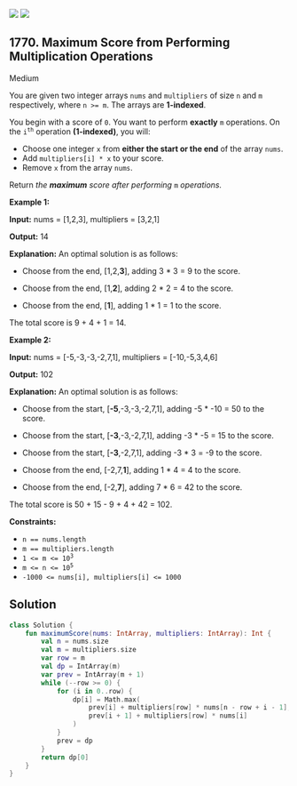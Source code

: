 [![](https://img.shields.io/github/stars/javadev/LeetCode-in-Kotlin?label=Stars&style=flat-square)](https://github.com/javadev/LeetCode-in-Kotlin)
[![](https://img.shields.io/github/forks/javadev/LeetCode-in-Kotlin?label=Fork%20me%20on%20GitHub%20&style=flat-square)](https://github.com/javadev/LeetCode-in-Kotlin/fork)

## 1770\. Maximum Score from Performing Multiplication Operations

Medium

You are given two integer arrays `nums` and `multipliers` of size `n` and `m` respectively, where `n >= m`. The arrays are **1-indexed**.

You begin with a score of `0`. You want to perform **exactly** `m` operations. On the <code>i<sup>th</sup></code> operation **(1-indexed)**, you will:

*   Choose one integer `x` from **either the start or the end** of the array `nums`.
*   Add `multipliers[i] * x` to your score.
*   Remove `x` from the array `nums`.

Return _the **maximum** score after performing_ `m` _operations._

**Example 1:**

**Input:** nums = [1,2,3], multipliers = [3,2,1]

**Output:** 14

**Explanation:** An optimal solution is as follows: 

- Choose from the end, [1,2,**3**], adding 3 \* 3 = 9 to the score. 

- Choose from the end, [1,**2**], adding 2 \* 2 = 4 to the score. 

- Choose from the end, [**1**], adding 1 \* 1 = 1 to the score. 
  
The total score is 9 + 4 + 1 = 14.

**Example 2:**

**Input:** nums = [-5,-3,-3,-2,7,1], multipliers = [-10,-5,3,4,6]

**Output:** 102

**Explanation:** An optimal solution is as follows: 

- Choose from the start, [**\-5**,-3,-3,-2,7,1], adding -5 \* -10 = 50 to the score. 

- Choose from the start, [**\-3**,-3,-2,7,1], adding -3 \* -5 = 15 to the score. 

- Choose from the start, [**\-3**,-2,7,1], adding -3 \* 3 = -9 to the score. 

- Choose from the end, [-2,7,**1**], adding 1 \* 4 = 4 to the score. 

- Choose from the end, [-2,**7**], adding 7 \* 6 = 42 to the score. 
  
The total score is 50 + 15 - 9 + 4 + 42 = 102.

**Constraints:**

*   `n == nums.length`
*   `m == multipliers.length`
*   <code>1 <= m <= 10<sup>3</sup></code>
*   <code>m <= n <= 10<sup>5</sup></code>
*   `-1000 <= nums[i], multipliers[i] <= 1000`

## Solution

```kotlin
class Solution {
    fun maximumScore(nums: IntArray, multipliers: IntArray): Int {
        val n = nums.size
        val m = multipliers.size
        var row = m
        val dp = IntArray(m)
        var prev = IntArray(m + 1)
        while (--row >= 0) {
            for (i in 0..row) {
                dp[i] = Math.max(
                    prev[i] + multipliers[row] * nums[n - row + i - 1],
                    prev[i + 1] + multipliers[row] * nums[i]
                )
            }
            prev = dp
        }
        return dp[0]
    }
}
```